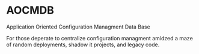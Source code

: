# AOCMDB  
Application Oriented Configuration Managment Data Base  
  
For those deperate to centralize configuration managment amidzed a maze of random deployments, shadow it projects, and legacy code.